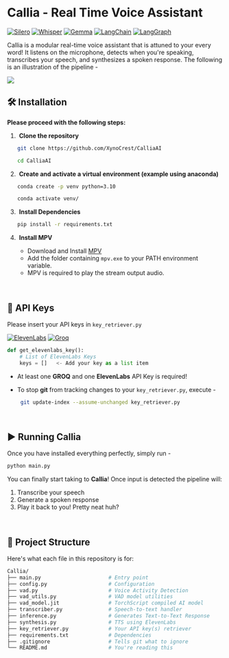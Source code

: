 # Callia - Real Time Voice Assistant

[![Silero](https://img.shields.io/badge/Silero-black?style=plastic&logo=photon&logoColor=black&labelColor=fff7a1&color=black)](https://github.com/snakers4/silero-vad)
[![Whisper](https://img.shields.io/badge/Whisper-red?style=plastic&logo=openai&logoColor=black&labelColor=crimson&color=black)](https://huggingface.co/distil-whisper/distil-large-v3)
[![Gemma](https://img.shields.io/badge/Gemma-black?style=plastic&logo=google&logoColor=black&labelColor=ffd9d9&color=black)](https://huggingface.co/google/gemma-2-9b)
[![LangChain](https://img.shields.io/badge/LangChain-black?style=plastic&logo=langchain&logoColor=black&labelColor=63baaa&color=black)](https://www.langchain.com/)
[![LangGraph](https://img.shields.io/badge/LangGraph-black?style=plastic&logo=langchain&logoColor=black&labelColor=50f036&color=black)](https://www.langchain.com/langgraph)

Callia is a modular real-time voice assistant that is attuned to your every word! It listens on the microphone, detects when you're speaking, transcribes your speech, and synthesizes a spoken response. The following is an illustration of the pipeline - 

<img src="https://imgur.com/VP9u7RD.png" />

## 🛠️ Installation

**Please proceed with the following steps:** 

1. &nbsp;**Clone the repository**
   
   ```sh
   git clone https://github.com/XynoCrest/CalliaAI
   ```
   ```sh
   cd CalliaAI
   ```
2. &nbsp;**Create and activate a virtual environment (example using anaconda)**

   ```sh
   conda create -p venv python=3.10
   ```
   ```sh
   conda activate venv/
   ```
4. &nbsp;**Install Dependencies**

   ```sh
   pip install -r requirements.txt
   ```
5. &nbsp;**Install MPV**
   - Download and Install [MPV](https://mpv.io/)
   - Add the folder containing `mpv.exe` to your PATH environment variable.
   - MPV is required to play the stream output audio.
<br>

## 🔑 API Keys
Please insert your API keys in `key_retriever.py`

[![ElevenLabs](https://img.shields.io/badge/ElevenLabs-black?style=flat-square&logo=elevenlabs&labelColor=black&color=gray)](https://elevenlabs.io/)
[![Groq](https://img.shields.io/badge/Groq-black?style=flat-square&logo=grocy&labelColor=black&color=cd393a)](https://groq.com/)

```python
def get_elevenlabs_key():
    # List of ElevenLabs Keys
    keys = []   <- Add your key as a list item
```
- At least one **GROQ** and one **ElevenLabs** API Key is required!
- To stop **git** from tracking changes to your `key_retriever.py`, execute -

  ```sh
   git update-index --assume-unchanged key_retriever.py
   ```
<br>

## ▶️ Running Callia
Once you have installed everything perfectly, simply run - 
```python
python main.py
```
You can finally start taking to **Callia**! Once input is detected the pipeline will:
1. Transcribe your speech
2. Generate a spoken response
3. Play it back to you! Pretty neat huh?
<br>

## 📁 Project Structure
Here's what each file in this repository is for:
```sh
Callia/
├── main.py                      # Entry point
├── config.py                    # Configuration
├── vad.py                       # Voice Activity Detection
├── vad_utils.py                 # VAD model utilities
├── vad_model.jit                # TorchScript compiled AI model
├── transcriber.py               # Speech-to-text handler
├── inference.py                 # Generates Text-to-Text Response
├── synthesis.py                 # TTS using ElevenLabs
├── key_retriever.py             # Your API key(s) retriever
├── requirements.txt             # Dependencies
├── .gitignore                   # Tells git what to ignore
└── README.md                    # You're reading this
```
